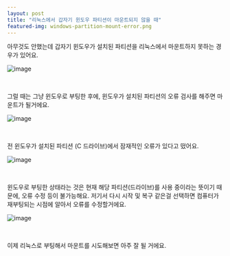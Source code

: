 ```yaml
---
layout: post
title: "리눅스에서 갑자기 윈도우 파티션이 마운트되지 않을 때"
featured-img: windows-partition-mount-error.png
---
```


아무것도 안했는데 갑자기 윈도우가 설치된 파티션을 리눅스에서 마운트하지 못하는 경우가 있어요.

![image]({{site.url}}{{site.baseurl}}/assets/images/windows-partition-mount-error/0.png)

<br/>

그럴 때는 그냥 윈도우로 부팅한 후에, 윈도우가 설치된 파티션의 오류 검사를 해주면 마운트가 될거에요.

![image]({{site.url}}{{site.baseurl}}/assets/images/windows-partition-mount-error/1.png)

<br/>

전 윈도우가 설치된 파티션 (C 드라이브)에서 잠재적인 오류가 있다고 떴어요.

![image]({{site.url}}{{site.baseurl}}/assets/images/thumb/windows-partition-mount-error.png)

<br/>

윈도우로 부팅한 상태라는 것은 현재 해당 파티션(드라이브)를 사용 중이라는 뜻이기 때문에, 오류 수정 등이 불가능해요.
저기서 다시 시작 및 복구 같은걸 선택하면 컴퓨터가 재부팅되는 시점에 알아서 오류를 수정할거에요.

![image]({{site.url}}{{site.baseurl}}/assets/images/windows-partition-mount-error/2.png)

<br/>

이제 리눅스로 부팅해서 마운트를 시도해보면 아주 잘 될 거에요.
